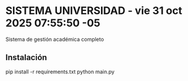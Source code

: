 # SISTEMA UNIVERSIDAD - vie 31 oct 2025 07:55:50 -05
Sistema de gestión académica completo
## Instalación
pip install -r requirements.txt
python main.py
 
